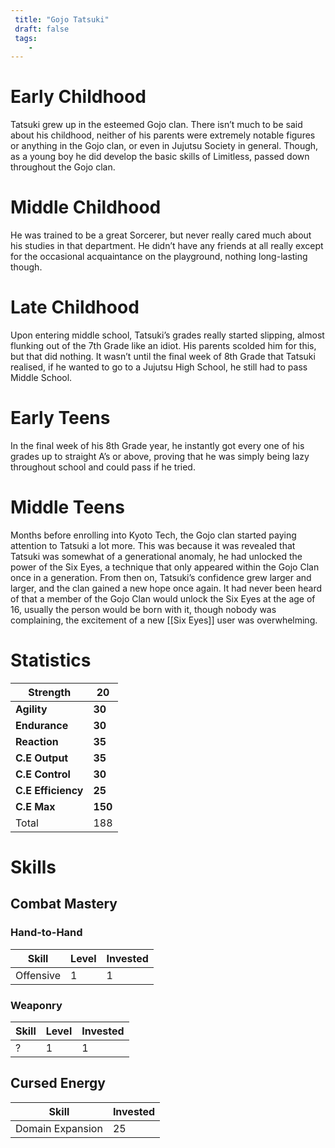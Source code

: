 ```yaml
---
 title: "Gojo Tatsuki"
 draft: false
 tags:
    -
---
```



# Early Childhood
Tatsuki grew up in the esteemed Gojo clan. There isn’t much to be said about his childhood, neither of his parents were extremely notable figures or anything in the Gojo clan, or even in Jujutsu Society in general. Though, as a young boy he did develop the basic skills of Limitless, passed down throughout the Gojo clan.
# Middle Childhood
He was trained to be a great Sorcerer, but never really cared much about his studies in that department. He didn’t have any friends at all really except for the occasional acquaintance on the playground, nothing long-lasting though.
# Late Childhood
Upon entering middle school, Tatsuki’s grades really started slipping, almost flunking out of the 7th Grade like an idiot. His parents scolded him for this, but that did nothing. It wasn’t until the final week of 8th Grade that Tatsuki realised, if he wanted to go to a Jujutsu High School, he still had to pass Middle School.
# Early Teens
In the final week of his 8th Grade year, he instantly got every one of his grades up to straight A’s or above, proving that he was simply being lazy throughout school and could pass if he tried.
# Middle Teens
Months before enrolling into Kyoto Tech, the Gojo clan started paying attention to Tatsuki a lot more. This was because it was revealed that Tatsuki was somewhat of a generational anomaly, he had unlocked the power of the Six Eyes, a technique that only appeared within the Gojo Clan once in a generation. From then on, Tatsuki’s confidence grew larger and larger, and the clan gained a new hope once again. It had never been heard of that a member of the Gojo Clan would unlock the Six Eyes at the age of 16, usually the person would be born with it, though nobody was complaining, the excitement of a new [[Six Eyes]] user was overwhelming.
# Statistics

| Strength           | **20**  |
| ------------------ | ------- |
| **Agility**        | **30**  |
| **Endurance**      | **30**  |
| **Reaction**       | **35**  |
| **C.E Output**     | **35**  |
| **C.E Control**    | **30**  |
| **C.E Efficiency** | **25**  |
| **C.E Max**        | **150** |
| Total              | 188     |
# Skills

## Combat Mastery

### Hand-to-Hand

| **Skill** | **Level** | **Invested** |
| --------- | --------- | ------------ |
| Offensive | 1         | 1            |

### Weaponry

| **Skill** | **Level** | **Invested** |
| --------- | --------- | ------------ |
| ?         | 1         | 1            |

## Cursed Energy

| **Skill**        | Invested |
| ---------------- | -------- |
| Domain Expansion | 25       |

